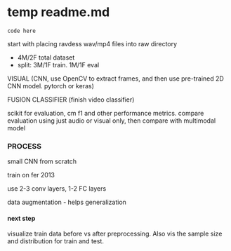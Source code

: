 # temp readme.md
    code here

start with placing ravdess wav/mp4 files into raw directory  
- 4M/2F total dataset
- split: 3M/1F train. 1M/1F eval


VISUAL (CNN, use OpenCV to extract frames, and then use pre-trained 2D CNN model. pytorch or keras)

FUSION CLASSIFIER (finish video classifier)

scikit for evaluation, cm f1 and other performance metrics. compare evaluation using just audio or visual only, then compare with multimodal model

### PROCESS
small CNN from scratch 

train on fer 2013 

use 2-3 conv layers, 1-2 FC layers 

data augmentation - helps generalization 

#### next step
visualize train data before vs after preprocessing. Also vis the sample size and distribution for train and test.
